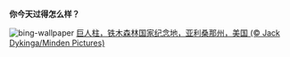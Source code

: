 
**你今天过得怎么样？**

![bing-wallpaper](https://www.bing.com/th?id=OHR.IronwoodCactus_ZH-CN9290037977_1920x1080.jpg)
[巨人柱，铁木森林国家纪念地，亚利桑那州，美国 (© Jack Dykinga/Minden Pictures)](https://www.bing.com/search?q=%E5%B7%A8%E4%BA%BA%E6%9F%B1&amp;form=hpcapt&amp;mkt=zh-cn)
  
